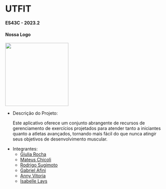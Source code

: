 # UTFIT
**ES43C - 2023.2**

#### Nossa Logo

<img src="https://github.com/Giulia-Rocha/UTFIT-ES43C-2023.2/assets/135267270/54a278ef-c39d-42c2-8bc0-de6d43502587"  width="200"/>

- Descrição do Projeto: 

  Este aplicativo oferece um conjunto abrangente de recursos de gerenciamento de exercícios projetados para atender tanto a iniciantes 
    quanto a atletas avançados, tornando mais fácil do que nunca atingir seus objetivos de desenvolvimento muscular.


* Integrantes:
    * [Giulia Rocha](https://github.com/Giulia-Rocha)
    * [Mateus Chicoli](https://github.com/MChicoli)
    * [Rodrigo Sugimoto](https://github.com/RodrigoSugimoto)
    * [Gabriel Afini](https://github.com/AzumaNoDoragon)
    * [Anny Vitoria](https://github.com/Annyyzinha)
    * [Isabelle Lays](https://github.com/zabelelays)


                      
